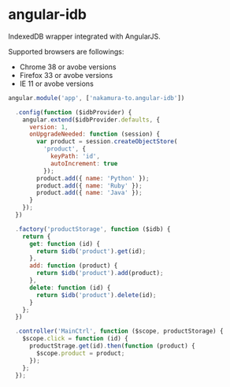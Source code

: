 angular-idb
===========

IndexedDB wrapper integrated with AngularJS.

Supported browsers are followings:

- Chrome 38 or avobe versions
- Firefox 33 or avobe versions
- IE 11 or avobe versions

```js
angular.module('app', ['nakamura-to.angular-idb'])

  .config(function ($idbProvider) {
    angular.extend($idbProvider.defaults, {
      version: 1,
      onUpgradeNeeded: function (session) {
        var product = session.createObjectStore(
          'product', {
            keyPath: 'id',
            autoIncrement: true
          });
        product.add({ name: 'Python' });
        product.add({ name: 'Ruby' });
        product.add({ name: 'Java' });
      }
    });
  })

  .factory('productStorage', function ($idb) {
    return {
      get: function (id) {
        return $idb('product').get(id);
      },
      add: function (product) {
        return $idb('product').add(product);
      },
      delete: function (id) {
        return $idb('product').delete(id);
      }
    };
  })

  .controller('MainCtrl', function ($scope, productStorage) {
    $scope.click = function (id) {
      productStrage.get(id).then(function (product) {
        $scope.product = product;
      });
    };
  });  
```
